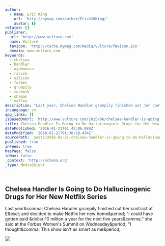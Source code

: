 ```yaml
---
author:
  - name: Eric King
    url: 'http://nymag.com/author/Eric%20King/'
    avatar: {}
related: []
publisher:
  url: 'http://www.vulture.com'
  name: Vulture
  favicon: 'http://cache.nymag.com/media/vulture/favicon.ico'
  domain: www.vulture.com
keywords:
  - chelsea
  - handler
  - ayahuasca
  - racism
  - silicon
  - forbes
  - grumpily
  - zuchnik
  - shaman
  - valley
description: "Last year, Chelsea Handler grumpily finished out her contract at E! and decided to make Netflix her new home. \"I could have gotten paid $10 million a year for the next five years,\" she said at the Forbes Women's Summit on Wednesday. \"I thought, This show isn't as smart as me."
inLanguage: en
app_links: []
isBasedOnUrl: 'http://www.vulture.com/2015/06/chelsea-handler-is-going-to-do-drugs-for-netflix.html'
title: Chelsea Handler Is Going to Do Hallucinogenic Drugs for Her New Netflix Series
datePublished: '2016-01-21T01:42:06.089Z'
dateModified: '2016-01-21T01:38:10.434Z'
sourcePath: _posts/2016-01-21-chelsea-handler-is-going-to-do-hallucinogenic-drugs-for-her.md
published: true
inFeed: true
hasPage: false
inNav: false
_context: 'http://schema.org'
_type: MediaObject

---
```

<article style=""><h1>Chelsea Handler Is Going to Do Hallucinogenic Drugs for Her New Netflix Series</h1><p>Last year&amp;comma; Chelsea Handler grumpily finished out her contract at E&amp;excl; and decided to make Netflix her new home&amp;period; "I could have gotten paid &amp;dollar;10 million a year for the next five years&amp;comma;" she said at the Forbes Women's Summit on Wednesday&amp;period; "I thought&amp;comma; This show isn't as smart as me&amp;period;</p><img src="http://pixel.nymag.com/imgs/daily/vulture/2015/06/11/11-chelsea-handler.w1200.h630.jpg" /></article>